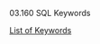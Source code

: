 03.160 SQL Keywords

[List of Keywords](https://docs.spring.io/spring-data/jpa/reference/jpa/query-methods.html)